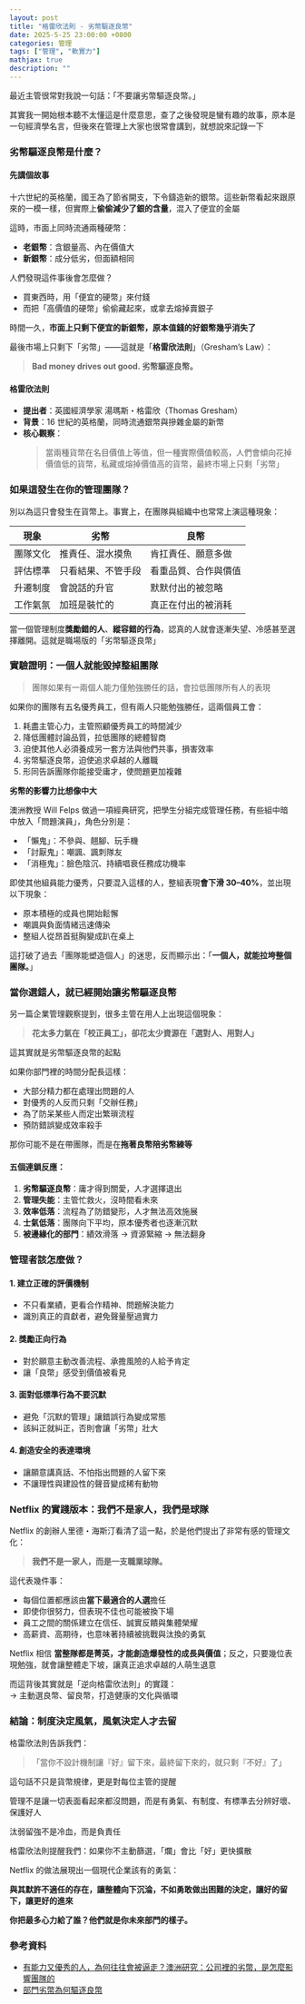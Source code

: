 ```yaml
---
layout: post
title: "格雷欣法則 - 劣幣驅逐良幣"
date: 2025-5-25 23:00:00 +0800
categories: 管理
tags: ["管理", "軟實力"]
mathjax: true
description: ""
---
```


最近主管很常對我說一句話：「不要讓劣幣驅逐良幣。」

其實我一開始根本聽不太懂這是什麼意思，查了之後發現是蠻有趣的故事，原本是一句經濟學名言，但後來在管理上大家也很常會講到，就想說來記錄一下

### 劣幣驅逐良幣是什麼？

#### 先講個故事

十六世紀的英格蘭，國王為了節省開支，下令鑄造新的銀幣。這些新幣看起來跟原來的一模一樣，但實際上**偷偷減少了銀的含量**，混入了便宜的金屬

這時，市面上同時流通兩種硬幣：

- **老銀幣**：含銀量高、內在價值大
- **新銀幣**：成分低劣，但面額相同

人們發現這件事後會怎麼做？
- 買東西時，用「便宜的硬幣」來付錢  
- 而把「高價值的硬幣」偷偷藏起來，或拿去熔掉賣銀子

時間一久，**市面上只剩下便宜的新銀幣，原本值錢的好銀幣幾乎消失了**

最後市場上只剩下「劣幣」——這就是「**格雷欣法則**」（Gresham’s Law）：  
> **Bad money drives out good. 劣幣驅逐良幣。**

#### 格雷欣法則

- **提出者**：英國經濟學家 湯瑪斯・格雷欣（Thomas Gresham）
- **背景**：16 世紀的英格蘭，同時流通銀幣與摻雜金屬的新幣
- **核心觀察**：
  > 當兩種貨幣在名目價值上等值，但一種實際價值較高，人們會傾向花掉價值低的貨幣，私藏或熔掉價值高的貨幣，最終市場上只剩「劣幣」

### 如果這發生在你的管理團隊？

別以為這只會發生在貨幣上。事實上，在團隊與組織中也常常上演這種現象：

| 現象 | 劣幣 | 良幣 |
|------|------|------|
| 團隊文化 | 推責任、混水摸魚 | 肯扛責任、願意多做 |
| 評估標準 | 只看結果、不管手段 | 看重品質、合作與價值 |
| 升遷制度 | 會說話的升官 | 默默付出的被忽略 |
| 工作氣氛 | 加班是裝忙的 | 真正在付出的被消耗 |

當一個管理制度**獎勵錯的人**、**縱容錯的行為**，認真的人就會逐漸失望、冷感甚至選擇離開。這就是職場版的「劣幣驅逐良幣」

### 實驗證明：一個人就能毀掉整組團隊

> 團隊如果有一兩個人能力僅勉強勝任的話，會拉低團隊所有人的表現

如果你的團隊有五名優秀員工，但有兩人只能勉強勝任，這兩個員工會：

1. 耗盡主管心力，主管照顧優秀員工的時間減少
2. 降低團體討論品質，拉低團隊的總體智商
3. 迫使其他人必須養成另一套方法與他們共事，損害效率
4. 劣幣驅逐良幣，迫使追求卓越的人離職
5. 形同告訴團隊你能接受庸才，使問題更加複雜 

**劣幣的影響力比想像中大**

澳洲教授 Will Felps 做過一項經典研究，把學生分組完成管理任務，有些組中暗中放入「問題演員」，角色分別是：

- 「懶鬼」：不參與、翹腳、玩手機  
- 「討厭鬼」：嘲諷、諷刺隊友  
- 「消極鬼」：臉色陰沉、持續唱衰任務成功機率  

即使其他組員能力優秀，只要混入這樣的人，整組表現**會下滑 30–40%**，並出現以下現象：

- 原本積極的成員也開始鬆懈  
- 嘲諷與負面情緒迅速傳染  
- 整組人從昂首挺胸變成趴在桌上

這打破了過去「團隊能塑造個人」的迷思，反而顯示出：「**一個人，就能拉垮整個團隊。**」

### 當你選錯人，就已經開始讓劣幣驅逐良幣

另一篇企業管理觀察提到，很多主管在用人上出現這個現象：

> **花太多力氣在「校正員工」，卻花太少資源在「選對人、用對人」**

這其實就是劣幣驅逐良幣的起點

如果你部門裡的時間分配長這樣：

- 大部分精力都在處理出問題的人  
- 對優秀的人反而只剩「交辦任務」
- 為了防呆某些人而定出繁瑣流程  
- 預防錯誤變成效率殺手  

那你可能不是在帶團隊，而是在**拖著良幣陪劣幣練等**

#### 五個連鎖反應：

1. **劣幣驅逐良幣**：庸才得到關愛，人才選擇退出  
2. **管理失能**：主管忙救火，沒時間看未來  
3. **效率低落**：流程為了防錯變形，人才無法高效施展  
4. **士氣低落**：團隊向下平均，原本優秀者也逐漸沉默  
5. **被邊緣化的部門**：績效滑落 → 資源緊縮 → 無法翻身  

### 管理者該怎麼做？

#### 1. 建立正確的評價機制  
- 不只看業績，更看合作精神、問題解決能力
- 識別真正的貢獻者，避免聲量壓過實力

#### 2. 獎勵正向行為  
- 對於願意主動改善流程、承擔風險的人給予肯定
- 讓「良幣」感受到價值被看見

#### 3. 面對低標準行為不要沉默  
- 避免「沉默的管理」讓錯誤行為變成常態
- 該糾正就糾正，否則會讓「劣幣」壯大

#### 4. 創造安全的表達環境  
- 讓願意講真話、不怕指出問題的人留下來
- 不讓理性與建設性的聲音變成稀有動物

### Netflix 的實踐版本：我們不是家人，我們是球隊

Netflix 的創辦人里德・海斯汀看清了這一點，於是他們提出了非常有感的管理文化：

> **我們不是一家人，而是一支職業球隊。**

這代表幾件事：

- 每個位置都應該由**當下最適合的人選**擔任
- 即使你很努力，但表現不佳也可能被換下場
- 員工之間的關係建立在信任、誠實反饋與集體榮耀
- 高薪資、高期待，也意味著持續被挑戰與汰換的勇氣

Netflix 相信 **當整隊都是菁英，才能創造爆發性的成長與價值**；反之，只要幾位表現勉強，就會讓整體走下坡，讓真正追求卓越的人萌生退意

而這背後其實就是「逆向格雷欣法則」的實踐：  
→ 主動選良幣、留良幣，打造健康的文化與循環

### 結論：制度決定風氣，風氣決定人才去留

格雷欣法則告訴我們：
> 「當你不設計機制讓『好』留下來，最終留下來的，就只剩『不好』了」

這句話不只是貨幣規律，更是對每位主管的提醒

管理不是讓一切表面看起來都沒問題，而是有勇氣、有制度、有標準去分辨好壞、保護好人

汰弱留強不是冷血，而是負責任

格雷欣法則提醒我們：如果你不主動篩選，「爛」會比「好」更快擴散

Netflix 的做法展現出一個現代企業該有的勇氣：

**與其默許不適任的存在，讓整體向下沉淪，不如勇敢做出困難的決定，讓好的留下，讓更好的進來**

**你把最多心力給了誰？他們就是你未來部門的樣子。**

### 參考資料

- [有能力又優秀的人，為何往往會被逼走？澳洲研究：公司裡的劣幣，是怎麼影響團隊的](https://www.cheers.com.tw/article/article.action?id=5098097&page=1)
- [部門劣幣為何驅逐良幣](https://www.projectup.net/article/view/id/16860)
